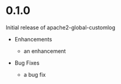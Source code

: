 # 0.1.0

Initial release of apache2-global-customlog

* Enhancements
  * an enhancement

* Bug Fixes
  * a bug fix
